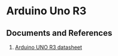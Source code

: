 # Arduino Uno R3

## Documents and References
1. [Arduino UNO R3 datasheet](./ArduinoUno/ArduinoUno-R3_datasheet.pdf)